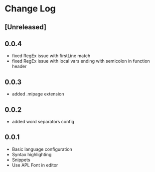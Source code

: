 # Change Log

## [Unreleased]

## 0.0.4
- fixed RegEx issue with firstLine match
- fixed RegEx issue with local vars ending with semicolon in function header

## 0.0.3
- added .mipage extension

## 0.0.2
- added word separators config

## 0.0.1
- Basic language configuration
- Syntax highlighting
- Snippets
- Use APL Font in editor